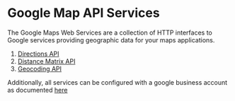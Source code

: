 # Google Map API Services

The Google Maps Web Services are a collection of HTTP interfaces to Google services providing geographic data for your
maps applications.

 1. [Directions API](/doc/services/directions/directions.md)
 2. [Distance Matrix API](/doc/services/distance_matrix/distance_matrix.md)
 3. [Geocoding API](/doc/services/geocoding/geocoder.md)

Additionally, all services can be configured with a google business account as documented
[here](/doc/services/business_account.md)
